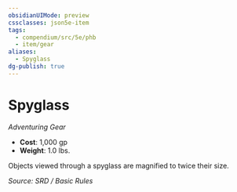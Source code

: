 ```yaml
---
obsidianUIMode: preview
cssclasses: json5e-item
tags:
  - compendium/src/5e/phb
  - item/gear
aliases:
  - Spyglass
dg-publish: true
---
```

# Spyglass
*Adventuring Gear*  

- **Cost**: 1,000 gp
- **Weight**: 1.0 lbs.

Objects viewed through a spyglass are magnified to twice their size.

*Source: SRD / Basic Rules*
